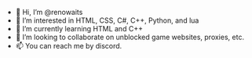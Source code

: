 - 👋 Hi, I’m @renowaits
- 👀 I’m interested in HTML, CSS, C#, C++, Python, and lua
- 🌱 I’m currently learning HTML and C++
- 💞️ I’m looking to collaborate on unblocked game websites, proxies, etc.
- 📫 You can reach me by discord.

<!---
renowaits/renowaits is a ✨ special ✨ repository because its `README.md` (this file) appears on your GitHub profile.
You can click the Preview link to take a look at your changes.
--->
